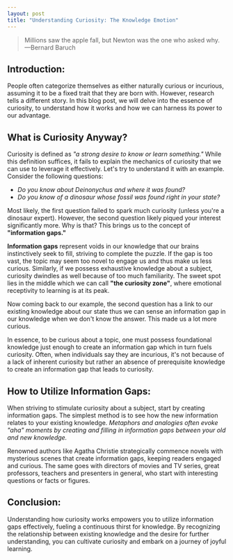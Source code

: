 ```yaml
---
layout: post
title: "Understanding Curiosity: The Knowledge Emotion"
---
```


> Millions saw the apple fall, but Newton was the one who asked why. —Bernard Baruch

## Introduction:

People often categorize themselves as either naturally curious or incurious, assuming it to be a fixed trait that they are born with. However, research tells a different story. In this blog post, we will delve into the essence of curiosity, to understand how it works and how we can harness its power to our advantage.

## What is Curiosity Anyway?

Curiosity is defined as _"a strong desire to know or learn something."_ While this definition suffices, it fails to explain the mechanics of curiosity that we can use to leverage it effectively. Let's try to understand it with an example. Consider the following questions:

- _Do you know about Deinonychus and where it was found?_
- _Do you know of a dinosaur whose fossil was found right in your state?_

Most likely, the first question failed to spark much curiosity (unless you're a dinosaur expert). However, the second question likely piqued your interest significantly more. Why is that? This brings us to the concept of **"information gaps."**

**Information gaps** represent voids in our knowledge that our brains instinctively seek to fill, striving to complete the puzzle. If the gap is too vast, the topic may seem too novel to engage us and thus make us less curious. Similarly, if we possess exhaustive knowledge about a subject, curiosity dwindles as well because of too much familiarity. The sweet spot lies in the middle which we can call **"the curiosity zone"**, where emotional receptivity to learning is at its peak.

Now coming back to our example, the second question has a link to our existing knowledge about our state thus we can sense an information gap in our knowledge when we don't know the answer. This made us a lot more curious.

In essence, to be curious about a topic, one must possess foundational knowledge just enough to create an information gap which in turn fuels curiosity. Often, when individuals say they are incurious, it's not because of a lack of inherent curiosity but rather an absence of prerequisite knowledge to create an information gap that leads to curiosity.

## How to Utilize Information Gaps:

When striving to stimulate curiosity about a subject, start by creating information gaps. The simplest method is to see how the new information relates to your existing knowledge. _Metaphors and analogies often evoke "aha" moments by creating and filling in information gaps between your old and new knowledge._

Renowned authors like Agatha Christie strategically commence novels with mysterious scenes that create information gaps, keeping readers engaged and curious. The same goes with directors of movies and TV series, great professors, teachers and presenters in general, who start with interesting questions or facts or figures.

## Conclusion:

Understanding how curiosity works empowers you to utilize information gaps effectively, fueling a continuous thirst for knowledge. By recognizing the relationship between existing knowledge and the desire for further understanding, you can cultivate curiosity and embark on a journey of joyful learning.
